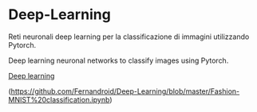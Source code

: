 # Deep-Learning
Reti neuronali deep learning per la classificazione di immagini utilizzando Pytorch.

Deep learning neuronal networks to classify images using Pytorch.

[Deep learning](../blob/master/Fashion-MNIST%20classification.ipynb)


(https://github.com/Fernandroid/Deep-Learning/blob/master/Fashion-MNIST%20classification.ipynb)
